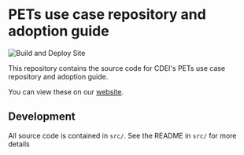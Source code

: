 # PETs use case repository and adoption guide

![Build and Deploy Site](https://github.com/CDEIUK/pets/workflows/Build%20and%20Deploy%20Site/badge.svg)

This repository contains the source code for CDEI's PETs use case repository and adoption guide.

You can view these on our [website][site].

## Development

All source code is contained in `src/`. See the README in `src/` for more details

[site]: https://cdeiuk.github.io/pets/
